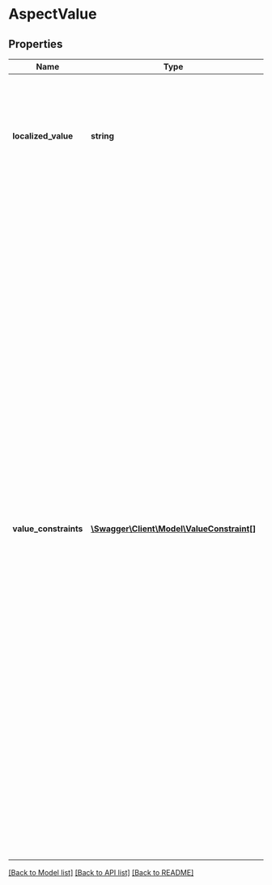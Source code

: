 # AspectValue

## Properties
Name | Type | Description | Notes
------------ | ------------- | ------------- | -------------
**localized_value** | **string** | The localized value of this aspect. Note: This value is always localized for the specified marketplace. There is no canonical version of this value. | [optional] 
**value_constraints** | [**\Swagger\Client\Model\ValueConstraint[]**](ValueConstraint.md) | Not returned if the value of the localizedValue field can always be selected for this aspect of the specified category. Contains a list of the dependencies that identify when the value of the localizedValue field is available for the current aspect. Each dependency specifies the values of another aspect of the same category (a control aspect), for which the current value of the current aspect can also be selected by the seller. Example: A shirt is available in three sizes and three colors, but only the Small and Medium sizes come in Green. Thus for the Color aspect, the value Green is constrained by its dependency on Size (the control aspect). Only when the Size aspect value is Small or Medium, can the Color aspect value of Green be selected by the seller. | [optional] 

[[Back to Model list]](../README.md#documentation-for-models) [[Back to API list]](../README.md#documentation-for-api-endpoints) [[Back to README]](../README.md)


